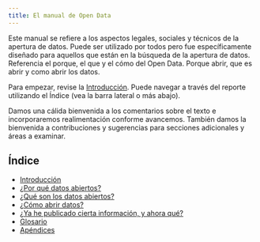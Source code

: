 ```yaml
---
title: El manual de Open Data
---
```


Este manual se refiere a los aspectos legales, sociales y técnicos de la apertura de datos. Puede ser utilizado por todos pero fue específicamente diseñado para aquellos que están en la búsqueda de la apertura de datos. Referencia el porque, el que y el cómo del Open Data. Porque abrir, que es abrir y como abrir los datos.

Para empezar, revise la [Introducción](introduction/). Puede navegar a través del reporte utilizando el Índice (vea la barra lateral o más abajo).

Damos una cálida bienvenida a los comentarios sobre el texto e incorporaremos realimentación conforme avancemos. También damos la bienvenida a contribuciones y sugerencias para secciones adicionales y áreas a examinar.

## Índice

-   [Introducción](introduction/)
-   [¿Por qué datos abiertos?](why-open-data/)
-   [¿Qué son los datos abiertos?](what-is-open-data)
-   [¿Cómo abrir datos?](how-to-open-up-data/)
-   [¿Ya he publicado cierta información, y ahora qué?](following-up/)
-   [Glosario](glossary/)
-   [Apéndices](appendices/)
